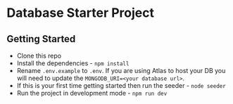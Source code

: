 # Database Starter Project 

## Getting Started

- Clone this repo 
- Install the dependencies -  `npm install`
- Rename `.env.example` to `.env`. If you are using Atlas to host your DB you will need to update the `MONGODB_URI=<your database url>`.
- If this is your first time getting started then run the seeder - `node seeder`
- Run the project in development mode - `npm run dev`
